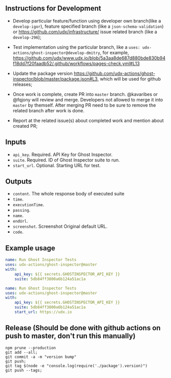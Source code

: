 
## Instructions for Development

* Develop particular feature/function using developer own branch(like a `develop-igor`), feature specified branch (like a `json-schema-validation`) or https://github.com/udx/infrastructure/ issue related branch (like a `develop-296`);

* Test implementation using the particular branch, like a `uses: udx-actions/ghost-inspector@develop-dmitry`, for example, https://github.com/udx/www.udx.io/blob/5a3aa8de687d880bde830b94f18dd7f20faadb52/.github/workflows/pages-check.yml#L13

* Update the package version https://github.com/udx-actions/ghost-inspector/blob/master/package.json#L3, which will be used for github releases;

* Once work is complete, create PR into `master` branch. @kavaribes or @fqjony will review and merge. Developers not allowed to merge it into `master` by themself. After merging PR need to be sure to remove the related branch after work is done. 

* Report at the related issue(s) about completed work and mention about created PR;

## Inputs

* `api_key`. Required. API Key for Ghost Inspector.
* `suite`. Required. ID of Ghost Inspector suite to run.
* `start_url`. Optional. Starting URL for test.

## Outputs

* `content`. The whole response body of executed suite
* `time`.
* `executionTime`.
* `passing`.
* `name`.
* `endUrl`.
* `screenshot`. Screenshot Original default URL.
* `code`.

## Example usage

```yaml
name: Run Ghost Inspector Tests
uses: udx-actions/ghost-inspector@master
with:
    api_key: ${{ secrets.GHOSTINSPECTOR_API_KEY }}
    suite: 5db84ff3800a6b124a51ac1a
```

```yaml
name: Run Ghost Inspector Tests
uses: udx-actions/ghost-inspector@master
with:
    api_key: ${{ secrets.GHOSTINSPECTOR_API_KEY }}
    suite: 5db84ff3800a6b124a51ac1a
    start_url: https://udx.io
```

## Release (Should be done with github actions on push to master, don't run this manually)

```
npm prune --production
git add --all;
git commit -a -m "version bump"
git push;
git tag $(node -e "console.log(require('./package').version)")
git push --tags;
```

